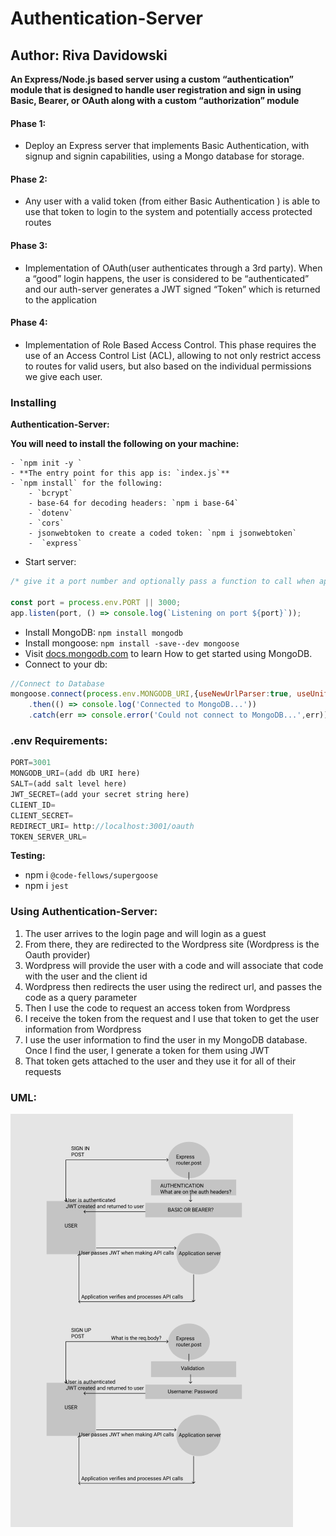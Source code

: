 
# Authentication-Server

## Author: Riva Davidowski

**An Express/Node.js based server using a custom “authentication” module that is designed to handle user registration and sign in using Basic, Bearer, or OAuth along with a custom “authorization” module**


#### Phase 1:

- Deploy an Express server that implements Basic Authentication, with signup and signin capabilities, using a Mongo database for storage.
  
#### Phase 2: 

- Any user with a valid token (from either Basic Authentication ) is able to use that token to login to the system and potentially access protected routes

#### Phase 3: 

- Implementation of OAuth(user authenticates through a 3rd party). When a “good” login happens, the user is considered to be “authenticated” and our auth-server generates a JWT signed “Token” which is returned to the application

#### Phase 4:

- Implementation of Role Based Access Control. This phase requires the use of an Access Control List (ACL), allowing to not only restrict access to routes for valid users, but also based on the individual permissions we give each user.


### Installing

**Authentication-Server:**

**You will need to install the following on your machine:**

    - `npm init -y `
    - **The entry point for this app is: `index.js`**
    - `npm install` for the following:
        - `bcrypt`
        - base-64 for decoding headers: `npm i base-64`
        - `dotenv`
        - `cors`
        - jsonwebtoken to create a coded token: `npm i jsonwebtoken`
        -  `express`

- Start server:

```javascript
/* give it a port number and optionally pass a function to call when app starts listening on given port*/

const port = process.env.PORT || 3000;
app.listen(port, () => console.log(`Listening on port ${port}`));
```

- Install MongoDB: `npm install mongodb`
- Install mongoose: `npm install -save--dev mongoose`
- Visit [docs.mongodb.com](https://docs.mongodb.com/manual/tutorial/getting-started/) to learn How to get started using MongoDB.
- Connect to your db:

```javascript
//Connect to Database
mongoose.connect(process.env.MONGODB_URI,{useNewUrlParser:true, useUnifiedTopology: true})
    .then(() => console.log('Connected to MongoDB...'))
    .catch(err => console.error('Could not connect to MongoDB...',err));
```

### .env Requirements:

```javascript
PORT=3001
MONGODB_URI=(add db URI here)
SALT=(add salt level here)
JWT_SECRET=(add your secret string here)
CLIENT_ID=
CLIENT_SECRET=
REDIRECT_URI= http://localhost:3001/oauth
TOKEN_SERVER_URL=
```

**Testing:**

- npm i `@code-fellows/supergoose`
- npm i `jest`


### Using Authentication-Server:

1. The user arrives to the login page and will login as a guest 
2. From there, they are redirected to the Wordpress site (Wordpress is the Oauth provider) 
3. Wordpress will provide the user with a code and will associate that code with the user and the client id
4. Wordpress then redirects the user using the redirect url, and passes the code as a query parameter
5. Then I use the code to request an access token from Wordpress
6. I receive the token from the request and I use that token to get the user information from Wordpress
7. I use the user information to find the user in my MongoDB database. Once I find the user, I generate a token for them using JWT
8. That token gets attached to the user and they use it for all of their requests


### UML:


![Auth](AUTH.png)

